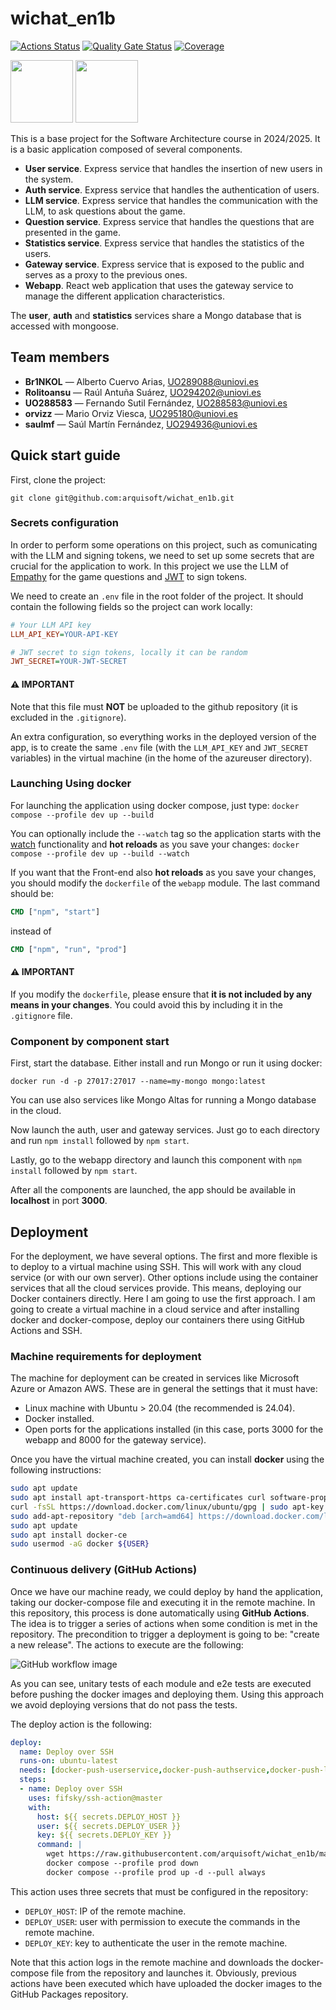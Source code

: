 # wichat_en1b

[![Actions Status](https://github.com/arquisoft/wichat_en1b/workflows/CI%20for%20wichat_en1b/badge.svg)](https://github.com/arquisoft/wichat_en1b/actions)
[![Quality Gate Status](https://sonarcloud.io/api/project_badges/measure?project=Arquisoft_wichat_en1b&metric=alert_status)](https://sonarcloud.io/summary/new_code?id=Arquisoft_wichat_en1b)
[![Coverage](https://sonarcloud.io/api/project_badges/measure?project=Arquisoft_wichat_en1b&metric=coverage)](https://sonarcloud.io/summary/new_code?id=Arquisoft_wichat_en1b)

<p float="left">
<img src="https://blog.wildix.com/wp-content/uploads/2020/06/react-logo.jpg" height="100">
<img src="https://miro.medium.com/max/365/1*Jr3NFSKTfQWRUyjblBSKeg.png" height="100">
</p>

This is a base project for the Software Architecture course in 2024/2025. It is a basic application composed of several components.

- **User service**. Express service that handles the insertion of new users in the system.
- **Auth service**. Express service that handles the authentication of users.
- **LLM service**. Express service that handles the communication with the LLM, to ask questions about the game.
- **Question service**. Express service that handles the questions that are presented in the game.
- **Statistics service**. Express service that handles the statistics of the users.
- **Gateway service**. Express service that is exposed to the public and serves as a proxy to the previous ones.
- **Webapp**. React web application that uses the gateway service to manage the different application characteristics.

The **user**, **auth** and **statistics** services share a Mongo database that is accessed with mongoose.

## Team members
- **Br1NKOL** — Alberto Cuervo Arias, [UO289088@uniovi.es](mailto:uo289088@uniovi.es)
- **Rolitoansu** — Raúl Antuña Suárez, [UO294202@uniovi.es](mailto:uo294202@uniovi.es)
- **UO288583** — Fernando Sutil Fernández, [UO288583@uniovi.es](mailto:uo288583@uniovi.es)
- **orvizz** — Mario Orviz Viesca, [UO295180@uniovi.es](mailto:UO295180@uniovi.es)
- **saulmf** — Saúl Martín Fernández, [UO294936@uniovi.es](mailto:UO294936@uniovi.es)

## Quick start guide

First, clone the project:

```git clone git@github.com:arquisoft/wichat_en1b.git```

### Secrets configuration

In order to perform some operations on this project, such as comunicating with the LLM and signing tokens, we need to set up some secrets that are crucial for the application to work. In this project we use the LLM of [Empathy](https://ai-challange-2025.webflow.io/) for the game questions and [JWT](https://en.wikipedia.org/wiki/JSON_Web_Token) to sign tokens.

We need to create an `.env` file in the root folder of the project. It should contain the following fields so the project can work locally:
```ini
# Your LLM API key
LLM_API_KEY=YOUR-API-KEY

# JWT secret to sign tokens, locally it can be random
JWT_SECRET=YOUR-JWT-SECRET
```
#### ⚠️ IMPORTANT
Note that this file must **NOT** be uploaded to the github repository (it is excluded in the `.gitignore`).

An extra configuration, so everything works in the deployed version of the app, is to create the same `.env` file (with the `LLM_API_KEY` and `JWT_SECRET` variables) in the virtual machine (in the home of the azureuser directory).

### Launching Using docker
For launching the application using docker compose, just type:
```docker compose --profile dev up --build```

You can optionally include the `--watch` tag so the application starts with the [watch](https://docs.docker.com/compose/how-tos/file-watch/) functionality and **hot reloads** as you save your changes: 
```docker compose --profile dev up --build --watch```

If you want that the Front-end also **hot reloads** as you save your changes, you should modify the `dockerfile` of the `webapp` module. The last command should be:
```dockerfile
CMD ["npm", "start"]
````
instead of
```dockerfile
CMD ["npm", "run", "prod"]
````

#### ⚠️ IMPORTANT
If you modify the `dockerfile`, please ensure that **it is not included by any means in your changes**. You could avoid this by including it in the `.gitignore` file.

### Component by component start
First, start the database. Either install and run Mongo or run it using docker:

```docker run -d -p 27017:27017 --name=my-mongo mongo:latest```

You can use also services like Mongo Altas for running a Mongo database in the cloud.

Now launch the auth, user and gateway services. Just go to each directory and run `npm install` followed by `npm start`.

Lastly, go to the webapp directory and launch this component with `npm install` followed by `npm start`.

After all the components are launched, the app should be available in **localhost** in port **3000**.

## Deployment
For the deployment, we have several options. The first and more flexible is to deploy to a virtual machine using SSH. This will work with any cloud service (or with our own server). Other options include using the container services that all the cloud services provide. This means, deploying our Docker containers directly. Here I am going to use the first approach. I am going to create a virtual machine in a cloud service and after installing docker and docker-compose, deploy our containers there using GitHub Actions and SSH.

### Machine requirements for deployment
The machine for deployment can be created in services like Microsoft Azure or Amazon AWS. These are in general the settings that it must have:

- Linux machine with Ubuntu > 20.04 (the recommended is 24.04).
- Docker installed.
- Open ports for the applications installed (in this case, ports 3000 for the webapp and 8000 for the gateway service).

Once you have the virtual machine created, you can install **docker** using the following instructions:

```bash
sudo apt update
sudo apt install apt-transport-https ca-certificates curl software-properties-common
curl -fsSL https://download.docker.com/linux/ubuntu/gpg | sudo apt-key add -
sudo add-apt-repository "deb [arch=amd64] https://download.docker.com/linux/ubuntu focal stable"
sudo apt update
sudo apt install docker-ce
sudo usermod -aG docker ${USER}
```

### Continuous delivery (GitHub Actions)
Once we have our machine ready, we could deploy by hand the application, taking our docker-compose file and executing it in the remote machine. In this repository, this process is done automatically using **GitHub Actions**. The idea is to trigger a series of actions when some condition is met in the repository. The precondition to trigger a deployment is going to be: "create a new release". The actions to execute are the following:

![GitHub workflow image](https://github.com/user-attachments/assets/dde1b14f-7bc1-4036-b253-4cc86ce32701)


As you can see, unitary tests of each module and e2e tests are executed before pushing the docker images and deploying them. Using this approach we avoid deploying versions that do not pass the tests.

The deploy action is the following:

```yml
deploy:
  name: Deploy over SSH
  runs-on: ubuntu-latest
  needs: [docker-push-userservice,docker-push-authservice,docker-push-llmservice,docker-push-statisticservice,docker-push-questionservice,docker-push-gatewayservice,docker-push-webapp]
  steps:
  - name: Deploy over SSH
    uses: fifsky/ssh-action@master
    with:
      host: ${{ secrets.DEPLOY_HOST }}
      user: ${{ secrets.DEPLOY_USER }}
      key: ${{ secrets.DEPLOY_KEY }}
      command: |
        wget https://raw.githubusercontent.com/arquisoft/wichat_en1b/master/docker-compose.yml -O docker-compose.yml
        docker compose --profile prod down
        docker compose --profile prod up -d --pull always
```

This action uses three secrets that must be configured in the repository:
- `DEPLOY_HOST`: IP of the remote machine.
- `DEPLOY_USER`: user with permission to execute the commands in the remote machine.
- `DEPLOY_KEY`: key to authenticate the user in the remote machine.

Note that this action logs in the remote machine and downloads the docker-compose file from the repository and launches it. Obviously, previous actions have been executed which have uploaded the docker images to the GitHub Packages repository.
